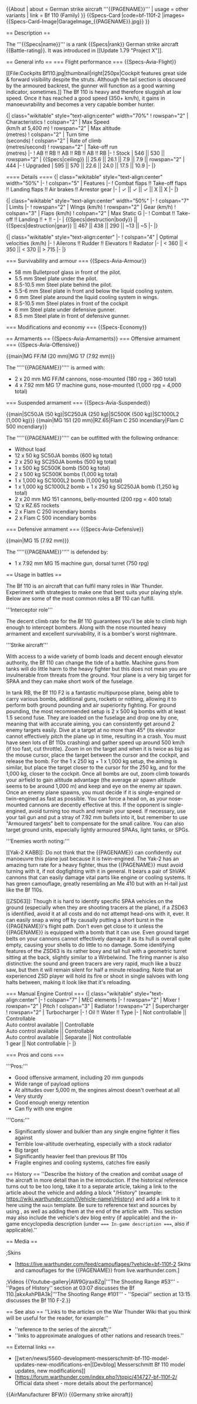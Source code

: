 {{About
| about = German strike aircraft '''{{PAGENAME}}'''
| usage = other variants
| link = Bf 110 (Family)
}}
{{Specs-Card
|code=bf-110f-2
|images={{Specs-Card-Image|GarageImage_{{PAGENAME}}.jpg}}
}}

== Description ==
<!-- ''In the description, the first part should be about the history of and the creation and combat usage of the aircraft, as well as its key features. In the second part, tell the reader about the aircraft in the game. Insert a screenshot of the vehicle, so that if the novice player does not remember the vehicle by name, he will immediately understand what kind of vehicle the article is talking about.'' -->
The '''{{Specs|name}}''' is a rank {{Specs|rank}} German strike aircraft {{Battle-rating}}. It was introduced in [[Update 1.79 "Project X"]].

== General info ==
=== Flight performance ===
{{Specs-Avia-Flight}}
<!-- ''Describe how the aircraft behaves in the air. Speed, manoeuvrability, acceleration and allowable loads - these are the most important characteristics of the vehicle.'' -->
[[File:Cockpits Bf110.jpg|thumbnail|right|250px|Cockpit features great side & forward visibility despite the struts. Although the tail section is obscured by the armoured backrest, the gunner will function as a good warning indicator, sometimes.]]
The Bf 110 is heavy and therefore sluggish at low speed. Once it has reached a good speed (350+ km/h), it gains in manoeuvrability and becomes a very capable bomber hunter.

{| class="wikitable" style="text-align:center" width="70%"
! rowspan="2" | Characteristics
! colspan="2" | Max Speed<br>(km/h at 5,400 m)
! rowspan="2" | Max altitude<br>(metres)
! colspan="2" | Turn time<br>(seconds)
! colspan="2" | Rate of climb<br>(metres/second)
! rowspan="2" | Take-off run<br>(metres)
|-
! AB !! RB !! AB !! RB !! AB !! RB
|-
! Stock
| 546 || 530 || rowspan="2" | {{Specs|ceiling}} || 25.6 || 26.1 || 7.9 || 7.9 || rowspan="2" | 444
|-
! Upgraded
| 595 || 570 || 22.6 || 24.0 || 17.5 || 10.9
|-
|}

==== Details ====
{| class="wikitable" style="text-align:center" width="50%"
|-
! colspan="5" | Features
|-
! Combat flaps !! Take-off flaps !! Landing flaps !! Air brakes !! Arrestor gear
|-
| ✓ || ✓ || ✓ || X || X     <!-- ✓ -->
|-
|}

{| class="wikitable" style="text-align:center" width="50%"
|-
! colspan="7" | Limits
|-
! rowspan="2" | Wings (km/h)
! rowspan="2" | Gear (km/h)
! colspan="3" | Flaps (km/h)
! colspan="2" | Max Static G
|-
! Combat !! Take-off !! Landing !! + !! -
|-
| {{Specs|destruction|body}} || {{Specs|destruction|gear}} || 467 || 438 || 290 || ~13 || ~5
|-
|}

{| class="wikitable" style="text-align:center"
|-
! colspan="4" | Optimal velocities (km/h)
|-
! Ailerons !! Rudder !! Elevators !! Radiator
|-
| < 360 || < 350 || < 370 || > 715
|-
|}

=== Survivability and armour ===
{{Specs-Avia-Armour}}
<!-- ''Examine the survivability of the aircraft. Note how vulnerable the structure is and how secure the pilot is, whether the fuel tanks are armoured, etc. Describe the armour, if there is any, and also mention the vulnerability of other critical aircraft systems.'' -->

* 58 mm Bulletproof glass in front of the pilot.
* 5.5 mm Steel plate under the pilot.
* 8.5-10.5 mm Steel plate behind the pilot.
* 5.5-6 mm Steel plate in front and below the liquid cooling system.
* 6 mm Steel plate around the liquid cooling system in wings.
* 8.5-10.5 mm Steel plates in front of the cockpit
* 6 mm Steel plate under defensive gunner.
* 8.5 mm Steel plate in front of defensive gunner.

=== Modifications and economy ===
{{Specs-Economy}}

== Armaments ==
{{Specs-Avia-Armaments}}
=== Offensive armament ===
{{Specs-Avia-Offensive}}
<!-- ''Describe the offensive armament of the aircraft, if any. Describe how effective the cannons and machine guns are in a battle, and also what belts or drums are better to use. If there is no offensive weaponry, delete this subsection.'' -->
{{main|MG FF/M (20 mm)|MG 17 (7.92 mm)}}

The '''''{{PAGENAME}}''''' is armed with:

* 2 x 20 mm MG FF/M cannons, nose-mounted (180 rpg = 360 total)
* 4 x 7.92 mm MG 17 machine guns, nose-mounted (1,000 rpg = 4,000 total)

=== Suspended armament ===
{{Specs-Avia-Suspended}}
<!-- ''Describe the aircraft's suspended armament: additional cannons under the wings, bombs, rockets and torpedoes. This section is especially important for bombers and attackers. If there is no suspended weaponry remove this subsection.'' -->
{{main|SC50JA (50 kg)|SC250JA (250 kg)|SC500K (500 kg)|SC1000L2 (1,000 kg)}}
{{main|MG 151 (20 mm)|RZ.65|Flam C 250 incendiary|Flam C 500 incendiary}}

The '''''{{PAGENAME}}''''' can be outfitted with the following ordnance:

* Without load
* 12 x 50 kg SC50JA bombs (600 kg total)
* 2 x 250 kg SC250JA bombs (500 kg total)
* 1 x 500 kg SC500K bomb (500 kg total)
* 2 x 500 kg SC500K bombs (1,000 kg total)
* 1 x 1,000 kg SC1000L2 bomb (1,000 kg total)
* 1 x 1,000 kg SC1000L2 bomb + 1 x 250 kg SC250JA bomb (1,250 kg total)
* 2 x 20 mm MG 151 cannons, belly-mounted (200 rpg = 400 total)
* 12 x RZ.65 rockets
* 2 x Flam C 250 incendiary bombs
* 2 x Flam C 500 incendiary bombs

=== Defensive armament ===
{{Specs-Avia-Defensive}}
<!-- ''Defensive armament with turret machine guns or cannons, crewed by gunners. Examine the number of gunners and what belts or drums are better to use. If defensive weaponry is not available, remove this subsection.'' -->
{{main|MG 15 (7.92 mm)}}

The '''''{{PAGENAME}}''''' is defended by:

* 1 x 7.92 mm MG 15 machine gun, dorsal turret (750 rpg)

== Usage in battles ==
<!-- ''Describe the tactics of playing in the aircraft, the features of using aircraft in a team and advice on tactics. Refrain from creating a "guide" - do not impose a single point of view, but instead, give the reader food for thought. Examine the most dangerous enemies and give recommendations on fighting them. If necessary, note the specifics of the game in different modes (AB, RB, SB).'' -->

The Bf 110 is an aircraft that can fulfil many roles in War Thunder. Experiment with strategies to make one that best suits your playing style. Below are some of the most common roles a Bf 110 can fulfill.

'''Interceptor role'''

The decent climb rate for the Bf 110 guarantees you'll be able to climb high enough to intercept bombers. Along with the nose mounted heavy armament and excellent survivability, it is a bomber's worst nightmare.

'''Strike aircraft'''

With access to a wide variety of bomb loads and decent enough elevator authority, the Bf 110 can change the tide of a battle. Machine guns from tanks will do little harm to the heavy fighter but this does not mean you are invulnerable from threats from the ground. Your plane is a very big target for SPAA and they can make short work of the fuselage.

In tank RB, the Bf 110 F2 is a fantastic multipurpose plane, being able to carry various bombs, additional guns, rockets or nothing, allowing it to perform both ground pounding and air superiority fighting. For ground pounding, the most recommended setup is 2 x 500 kg bombs with at least 1.5 second fuse. They are loaded on the fuselage and drop one by one, meaning that with accurate aiming, you can consistently get around 2 enemy targets easily. Dive at a target at no more than 45° (its elevator cannot effectively pitch the plane up in time, resulting in a crash. You must have seen lots of Bf 110s crashing) and gather speed up around 500 km/h (if too fast, cut throttle). Zoom in on the target and when it is twice as big as the mouse cursor, place the target between the cursor and the cockpit, and release the bomb. For the 1 x 250 kg + 1 x 1,000 kg setup, the aiming is similar, but place the target closer to the cursor for the 250 kg, and for the 1,000 kg, closer to the cockpit. Once all bombs are out, zoom climb towards your airfield to gain altitude advantage (the average air spawn altitude seems to be around 1,000 m) and keep and eye on the enemy air spawn. Once an enemy plane spawns, you must decide if it is single-engined or twin-engined as fast as possible. You can force a head on, as your nose-mounted cannons are decently effective at this. If the opponent is single-engined, avoid turning too much and remain your speed. If necessary, use your tail gun and put a stray of 7.92 mm bullets into it, but remember to use "Armoured targets" belt to compensate for the small calibre. You can also target ground units, especially lightly armoured SPAAs, light tanks, or SPGs.

'''Enemies worth noting:'''

[[Yak-2 KABB]]: Do not think that the {{PAGENAME}} can confidently out manoeuvre this plane just because it is twin-engined. The Yak-2 has an amazing turn rate for a heavy fighter, thus the {{PAGENAME}} must avoid turning with it, if not dogfighting with it in general. It bears a pair of ShVAK cannons that can easily damage vital parts like engine or cooling systems. It has green camouflage, greatly resembling an Me 410 but with an H-tail just like the Bf 110s.

[[ZSD63]]: Though it is hard to identify specific SPAA vehicles on the ground (especially when they are shooting tracers at the plane), if a ZSD63 is identified, avoid it at all costs and do not attempt head-ons with it, ever. It can easily snap a wing off by causally putting a short burst in the {{PAGENAME}}'s flight path. Don't even get close to it unless the {{PAGENAME}} is equipped with a bomb that it can use. Even ground target belts on your cannons cannot effectively damage it as its hull is overall quite empty, causing your shells to do little to no damage. Some identifying features of the ZSD63 is its rather boxy and tall hull with a geometric turret sitting at the back, slightly similar to a Wirbelwind. The firing manner is also distinctive: the sound and green tracers are very rapid, much like a buzz saw, but then it will remain silent for half a minute reloading. Note that an experienced ZSD player will hold its fire or shoot in single salvoes with long halts between, making it look like that it's reloading.

=== Manual Engine Control ===
{| class="wikitable" style="text-align:center"
|-
! colspan="7" | MEC elements
|-
! rowspan="2" | Mixer
! rowspan="2" | Pitch
! colspan="3" | Radiator
! rowspan="2" | Supercharger
! rowspan="2" | Turbocharger
|-
! Oil !! Water !! Type
|-
| Not controllable || Controllable<br>Auto control available || Controllable<br>Auto control available || Controllable<br>Auto control available || Separate || Not controllable<br>1 gear || Not controllable
|-
|}

=== Pros and cons ===
<!-- ''Summarise and briefly evaluate the vehicle in terms of its characteristics and combat effectiveness. Mark its pros and cons in the bulleted list. Try not to use more than 6 points for each of the characteristics. Avoid using categorical definitions such as "bad", "good" and the like - use substitutions with softer forms such as "inadequate" and "effective".'' -->

'''Pros:'''

* Good offensive armament, including 20 mm gunpods
* Wide range of payload options
* At altitudes over 5,000 m, the engines almost doesn't overheat at all
* Very sturdy
* Good enough energy retention
* Can fly with one engine

'''Cons:'''

* Significantly slower and bulkier than any single engine fighter it flies against
* Terrible low-altitude overheating, especially with a stock radiator
* Big target
* Significantly heavier feel than previous Bf 110s
* Fragile engines and cooling systems, catches fire easily

== History ==
''Describe the history of the creation and combat usage of the aircraft in more detail than in the introduction. If the historical reference turns out to be too long, take it to a separate article, taking a link to the article about the vehicle and adding a block "/History" (example: <nowiki>https://wiki.warthunder.com/(Vehicle-name)/History</nowiki>) and add a link to it here using the <code>main</code> template. Be sure to reference text and sources by using <code><nowiki><ref></ref></nowiki></code>, as well as adding them at the end of the article with <code><nowiki><references /></nowiki></code>. This section may also include the vehicle's dev blog entry (if applicable) and the in-game encyclopedia description (under <code><nowiki>=== In-game description ===</nowiki></code>, also if applicable).''

== Media ==
<!-- ''Excellent additions to the article would be video guides, screenshots from the game, and photos.'' -->

;Skins
* [https://live.warthunder.com/feed/camouflages/?vehicle=bf-110f-2 Skins and camouflages for the {{PAGENAME}} from live.warthunder.com.]

;Videos
{{Youtube-gallery|AW9Gjrax8Zg|'''The Shooting Range #53''' - ''Pages of History'' section at 03:07 discusses the Bf 110.|akxAxhPBA3k|'''The Shooting Range #101''' - ''Special'' section at 13:15 discusses the Bf 110 F-2.}}

== See also ==
''Links to the articles on the War Thunder Wiki that you think will be useful for the reader, for example:''

* ''reference to the series of the aircraft;''
* ''links to approximate analogues of other nations and research trees.''

== External links ==
<!-- ''Paste links to sources and external resources, such as:''
* ''topic on the official game forum;''
* ''other literature.'' -->

* [[wt:en/news/5560-development-messerschmitt-bf-110-model-updates-new-modifications-en|[Devblog] Messerschmitt Bf 110 model updates, new modifications]]
* [https://forum.warthunder.com/index.php?/topic/414727-bf-110f-2/ Official data sheet - more details about the performance]

{{AirManufacturer BFW}}
{{Germany strike aircraft}}